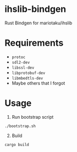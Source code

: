 # ihslib-bindgen
Rust Bindgen for mariotaku/ihslib

# Requirements

* `protoc`
* `sdl2-dev`
* `libssl-dev`
* `libprotobuf-dev`
* `libmbedtls-dev`
* Maybe others that I forgot

# Usage

1. Run bootstrap script
```bash
./bootstrap.sh
```

2. Build
```bash
cargo build
```